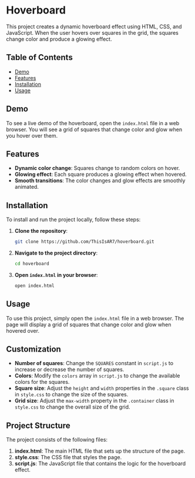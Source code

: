 # Hoverboard

This project creates a dynamic hoverboard effect using HTML, CSS, and JavaScript. When the user hovers over squares in the grid, the squares change color and produce a glowing effect.

## Table of Contents
- [Demo](#demo)
- [Features](#features)
- [Installation](#installation)
- [Usage](#usage)

## Demo

To see a live demo of the hoverboard, open the `index.html` file in a web browser. You will see a grid of squares that change color and glow when you hover over them.

## Features

- **Dynamic color change**: Squares change to random colors on hover.
- **Glowing effect**: Each square produces a glowing effect when hovered.
- **Smooth transitions**: The color changes and glow effects are smoothly animated.

## Installation

To install and run the project locally, follow these steps:

1. **Clone the repository**:
    ```bash
    git clone https://github.com/ThisIsAR7/hoverboard.git
    ```
2. **Navigate to the project directory**:
    ```bash
    cd hoverboard
    ```
3. **Open `index.html` in your browser**:
    ```bash
    open index.html
    ```

## Usage

To use this project, simply open the `index.html` file in a web browser. The page will display a grid of squares that change color and glow when hovered over.

## Customization

- **Number of squares**: Change the `SQUARES` constant in `script.js` to increase or decrease the number of squares.
- **Colors**: Modify the `colors` array in `script.js` to change the available colors for the squares.
- **Square size**: Adjust the `height` and `width` properties in the `.square` class in `style.css` to change the size of the squares.
- **Grid size**: Adjust the `max-width` property in the `.container` class in `style.css` to change the overall size of the grid.

## Project Structure

The project consists of the following files:

1. **index.html**: The main HTML file that sets up the structure of the page.
2. **style.css**: The CSS file that styles the page.
3. **script.js**: The JavaScript file that contains the logic for the hoverboard effect.

